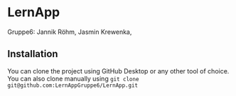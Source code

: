 # LernApp

Gruppe6: Jannik Röhm, Jasmin Krewenka,

## Installation

You can clone the project using GitHub Desktop or any other tool of choice.
You can also clone manually using `git clone git@github.com:LernAppGruppe6/LernApp.git`
